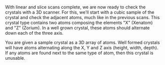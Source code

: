 With linear and slice scans complete, we are now ready to check the crystals with a 3D scanner. For this, we'll
start with a cubic sample of the crystal and check the adjacent atoms, much like in the previous scans. This crystal
type contains two atoms composing the elements "X" (Xenatom) and "Z" (Zorium). In a well grown crystal, these atoms
should alternate down each of the three axis.

You are given a sample crystal as a 3D array of atoms. Well formed crystals will have atoms alternating along the X,
Y and Z axis (height, width, depth). If any atoms are found next to the same type of atom, then this crystal is
unusable.
